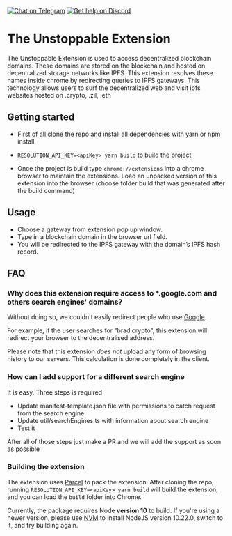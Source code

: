[![Chat on Telegram](https://img.shields.io/badge/Chat%20on-Telegram-brightgreen.svg)](https://t.me/unstoppabledev)
[![Get help on Discord](https://img.shields.io/badge/Get%20help%20on-Discord-blueviolet)](https://discord.gg/b6ZVxSZ9Hn)
# The Unstoppable Extension

The Unstoppable Extension is used to access decentralized blockchain domains. These domains are stored on the blockchain and hosted on decentralized storage networks like IPFS. This extension resolves these names inside chrome by redirecting queries to IPFS gateways. This technology allows users to surf the decentralized web and visit ipfs websites hosted on .crypto, .zil, .eth

## Getting started
 * First of all clone the repo and install all dependencies with yarn or npm install

 * ```RESOLUTION_API_KEY=<apiKey> yarn build``` to build the project

 * Once the project is build type ```chrome://extensions``` into a chrome browser to maintain the extensions. Load an unpacked version of this extension into the browser (choose folder build that was generated after the build command)


## Usage
 * Choose a gateway from extension pop up window.
 * Type in a blockchain domain in the browser url field.
 * You will be redirected to the IPFS gateway with the domain’s IPFS hash record.

## FAQ

### Why does this extension require access to *.google.com and others search engines' domains?

Without doing so, we couldn't easily redirect people who use [Google](https://digg.com/video/tech-ceos-testified-before-congress-and-things-got-awkward).

For example, if the user searches for "brad.crypto", this extension will redirect your browser to the decentralised address.

Please note that this extension *does not* upload any form of browsing history to our servers. This calculation is done completely in the client.

### How can I add support for a different search engine

It is easy. Three steps is required
 * Update manifest-template.json file with permissions to catch request from the search engine
 * Update util/searchEngines.ts with information about search engine
 * Test it

After all of those steps just make a PR and we will add the support as soon as possible

### Building the extension

The extension uses [Parcel](https://parceljs.org/) to pack the extension. After cloning the repo, running `RESOLUTION_API_KEY=<apiKey> yarn build` will build the extension, and you can load the `build` folder into Chrome.

Currently, the package requires Node **version 10** to build. If you're using a newer version, please use [NVM](https://github.com/nvm-sh/nvm) to install NodeJS version 10.22.0, switch to it, and try building again.
